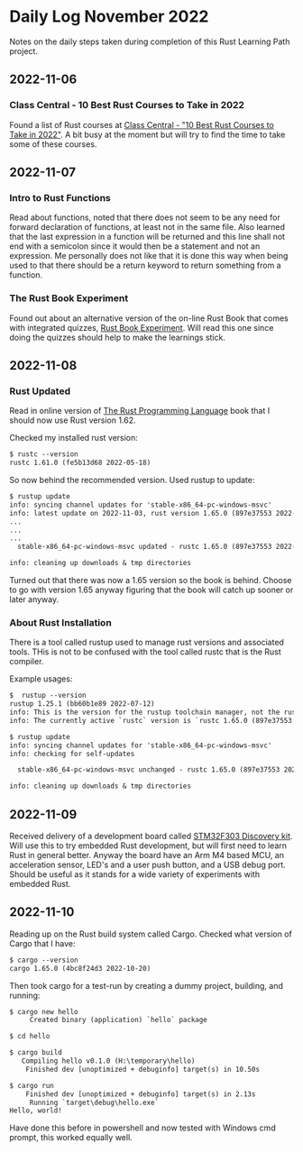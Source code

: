 # Daily Log November 2022

Notes on the daily steps taken during completion of this Rust Learning Path project.

## 2022-11-06

### Class Central - 10 Best Rust Courses to Take in 2022

Found a list of Rust courses at [Class Central - "10 Best Rust Courses to Take in 2022"](https://www.classcentral.com/report/best-rust-courses/). A bit busy at the moment but will try to find the time to take some of these courses.

## 2022-11-07

### Intro to Rust Functions

Read about functions, noted that there does not seem to be any need for forward declaration of functions, at least not in the same file. Also learned that the last expression in a function will be returned and this line shall not end with a semicolon since it would then be a statement and not an expression. Me personally does not like that it is done this way when being used to that there should be a return keyword to return something from a function.

### The Rust Book Experiment

Found out about an alternative version of the on-line Rust Book that comes with integrated quizzes, [Rust Book Experiment](https://rust-book.cs.brown.edu/experiment-intro.html). Will read this one since doing the quizzes should help to make the learnings stick.

## 2022-11-08

### Rust Updated

Read in online version of [The Rust Programming Language](https://rust-book.cs.brown.edu/title-page.html) book that I should now use Rust version 1.62.

Checked my installed rust version:

```txt
$ rustc --version
rustc 1.61.0 (fe5b13d68 2022-05-18)
```

So now behind the recommended version. Used rustup to update:

``` txt
$ rustup update
info: syncing channel updates for 'stable-x86_64-pc-windows-msvc'
info: latest update on 2022-11-03, rust version 1.65.0 (897e37553 2022-11-02)
...
...
...
  stable-x86_64-pc-windows-msvc updated - rustc 1.65.0 (897e37553 2022-11-02) (from rustc 1.61.0 (fe5b13d68 2022-05-18))

info: cleaning up downloads & tmp directories
```

Turned out that there was now a 1.65 version so the book is behind. Choose to go with version 1.65 anyway figuring that the book will catch up sooner or later anyway.

### About Rust Installation

There is a tool called rustup used to manage rust versions and associated tools. THis is not to be confused with the tool called rustc that is the Rust compiler.

Example usages:

```txt
$  rustup --version
rustup 1.25.1 (bb60b1e89 2022-07-12)
info: This is the version for the rustup toolchain manager, not the rustc compiler.
info: The currently active `rustc` version is `rustc 1.65.0 (897e37553 2022-11-02)`
```

```txt
$ rustup update
info: syncing channel updates for 'stable-x86_64-pc-windows-msvc'
info: checking for self-updates

  stable-x86_64-pc-windows-msvc unchanged - rustc 1.65.0 (897e37553 2022-11-02)

info: cleaning up downloads & tmp directories
```

## 2022-11-09

Received delivery of a development board called [STM32F303 Discovery kit](https://www.st.com/en/evaluation-tools/stm32f3discovery.html). Will use this to try embedded Rust development, but will first need to learn Rust in general better. Anyway the board have an Arm M4 based MCU, an acceleration sensor, LED's and a user push button, and a USB debug port. Should be useful as it stands for a wide variety of experiments with embedded Rust.

## 2022-11-10

Reading up on the Rust build system called Cargo. Checked what version of Cargo that I have:

```txt
$ cargo --version
cargo 1.65.0 (4bc8f24d3 2022-10-20)
```

Then took cargo for a test-run by creating a dummy project, building, and running:

```txt
$ cargo new hello
     Created binary (application) `hello` package

$ cd hello

$ cargo build
   Compiling hello v0.1.0 (H:\temporary\hello)
    Finished dev [unoptimized + debuginfo] target(s) in 10.50s

$ cargo run
    Finished dev [unoptimized + debuginfo] target(s) in 2.13s
     Running `target\debug\hello.exe`
Hello, world!
```

Have done this before in powershell and now tested with Windows cmd prompt, this worked equally well.
